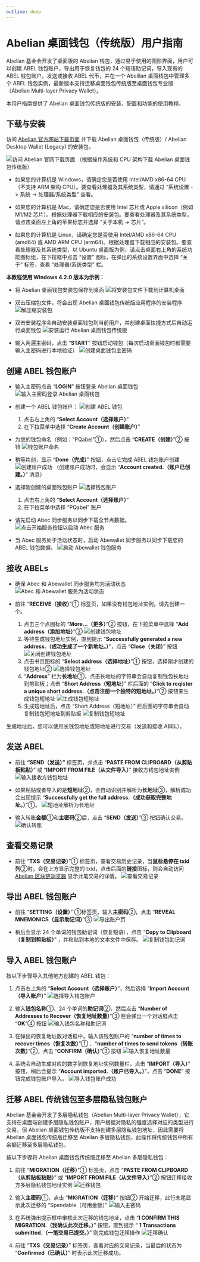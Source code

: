 ```yaml
---
outline: deep
---
```


# Abelian 桌面钱包（传统版）用户指南

Abelian 基金会开发了桌面版的 Abelian 钱包，通过易于使用的图形界面，用户可以创建 ABEL 钱包账户，导出用于恢复钱包的 24 个短语助记词，导入现有的 ABEL 钱包账户，发送或接收 ABEL 代币，并在一个 Abelilan 桌面钱包中管理多个 ABEL 钱包实例，最新版本支持迁移桌面钱包传统版至桌面钱包专业版（Abelian Multi-layer Privacy Wallet）。

本用户指南提供了 Abelian 桌面钱包传统版的安装、配置和功能的使用教程。

## 下载与安装

访问 [Abelian 官方网站下载页面](https://pqabelian.io/download#desktop) 并下载 Abelian 桌面钱包（传统版）/ Abelian Desktop Wallet (Legacy) 的安装包。

![访问 Abelian 官网下载页面](/desktop-wallet/legacy/download-page.png)
（根据操作系统和 CPU 架构下载 Abelian 桌面钱包传统版）

- 如果您的计算机是 Windows，请确定您是否使用 Intel/AMD x86-64 CPU（不支持 ARM 架构 CPU）。要查看处理器及其系统类型，请通过 “系统设置 -> 系统 -> 处理器/系统类型” 查看。

- 如果您的计算机是 Mac，请确定您是否使用 Intel 芯片或 Apple silicon（例如 M1/M2 芯片）。根据处理器下载相应的安装包。要查看处理器及其系统类型，请点击桌面左上角的苹果标志并选择 “关于本机 -> 芯片”。

- 如果您的计算机是 Linux，请确定您是否使用 Intel/AMD x86-64 CPU (amd64) 或 AMD ARM CPU (arm64)。根据处理器下载相应的安装包。要查看处理器及其系统类型，以 Ubuntu 桌面版为例，请点击桌面右上角的系统功能图标组，在下拉框中点击 “设置” 图标，在弹出的系统设置界面中选择 “关于” 标签，查看 “处理器/系统类型” 栏。

**本教程使用 Windows 4.2.0 版本为示例：**

- 将 Abelian 桌面钱包安装包保存到桌面
![将安装包文件下载到计算机桌面](/desktop-wallet/legacy/download.png)

- 双击压缩包文件，将会出现 Abelian 桌面钱包传统版应用程序的安装程序
![解压缩安装包](/desktop-wallet/legacy/installer.png)

- 双击安装程序会自动安装桌面钱包到当前用户，并创建桌面快捷方式后自动运行桌面钱包
![安装运行 Abelian 桌面钱包传统版](/desktop-wallet/legacy/runing.png)

- 输入两遍主密码，点击 “**START**” 按钮启动钱包（每次启动桌面钱包时都需要输入主密码进行本地验证）
![创建桌面钱包主密码](/desktop-wallet/legacy/input-password.png)

## 创建 ABEL 钱包账户

- 输入主密码点击 “**LOGIN**” 按钮登录 Abelian 桌面钱包
![输入主密码登录 Abelian 桌面钱包](/desktop-wallet/legacy/login.png)

- 创建一个 ABEL 钱包账户：
![创建 ABEL 钱包](/desktop-wallet/legacy/create-account.png)
  1. 点击右上角的 “**Select Account（选择账户）**”
  2. 在下拉菜单中选择 “**Create Account（创建账户）**”

- 为您的钱包命名（例如：“PQabel”①），然后点击 “**CREATE（创建）**”② 按钮
![钱包账户命名](/desktop-wallet/legacy/account-name.png)

- 稍等片刻，显示 “**Done（完成）**” 按钮，点击它完成 ABEL 钱包账户创建
![创建账户成功](/desktop-wallet/legacy/create-account-success.png)
（创建账户成功时，会显示 “**Account created.（账户已创建。）**” 消息）

- 选择刚创建的桌面钱包账户
![选择钱包账户](/desktop-wallet/legacy/select-account.png)
  1. 点击右上角的 “**Select Account（选择账户）**”
  2. 在下拉菜单中选择 “PQabel” 账户
  
- 请先启动 Abec 同步服务以同步下载全节点数据。
![点击开始服务按钮以启动 Abec 服务](/desktop-wallet/legacy/start-abec-sync-service.png)

- 当 Abec 服务处于活动状态时，启动 Abewallet 同步服务以同步下载您的 ABEL 钱包数据。
![启动 Abewallet 钱包服务](/desktop-wallet/legacy/start-abewallet-sync-service.png)

## 接收 ABELs

- 确保 Abec 和 Abewallet 同步服务均为活动状态
![Abec 和 Abewallet 服务为活动状态](/desktop-wallet/legacy/abec-abewallet-active-services.png)

- 前往 “**RECEIVE（接收）**”① 标签页，如果没有钱包地址实例，请先创建一个。
  1. 点击三个点图标的 “**More...（更多）**”② 按钮，在下拉菜单中选择 “**Add address（添加地址）**”③
   ![创建钱包地址](/desktop-wallet/legacy/create-wallet-address.png)<br>
  2. 等待生成钱包地址实例，直到提示 “**Successfully generated a new address.（成功生成了一个新地址。）**”，点击 “**Close（关闭）**” 按钮
   ![关闭创建钱包地址](/desktop-wallet/legacy/close-create-address.png)<br>
  3. 点击书页图标的 “**Select address（选择地址）**”① 按钮，选择刚才创建的钱包地址②
   ![选择钱包地址](/desktop-wallet/legacy/select-address.png)<br>
  4. “**Address**” 栏为**长地址**①，点击长地址的字符串会自动复制钱包长地址到剪贴板；点击 “**Short Address（短地址）**” 栏后面的 “**Click to reqister a unique short address.（点击注册一个独特的短地址。）**”② 按钮来生成钱包短地址
   ![生成钱包短地址](/desktop-wallet/legacy/generate-short-address.png)<br>
  5. 生成短地址后，点击 “Short Address（短地址）” 栏后面的字符串会自动复制钱包短地址到剪贴板
   ![复制钱包短地址](/desktop-wallet/legacy/copy-short-address.png)

生成地址后，您可以使用长钱包地址或短地址进行交易（发送和接收 ABEL）。

## 发送 ABEL

- 前往 **“SEND（发送）”** 标签页，并点击 “**PASTE FROM CLIPBOARD（从剪贴板粘贴）**” 或 “**IMPORT FROM FILE（从文件导入）**” 接收方钱包地址实例
![输入接收方钱包地址](/desktop-wallet/legacy/input-receiver-address.png)

- 如果粘贴或者导入的是**短地址**②，会自动识别并解析为**长地址**③，解析成功会出现提示 “**Successfully get the full address.（成功获取完整地址。）**”①。
![短地址解析为长地址](/desktop-wallet/legacy/short-address-to-full-address.png)

- 输入转账**金额**①和**主密码**②后，点击 “**SEND（发送）**”③ 按钮确认交易。
![确认转账](/desktop-wallet/legacy/confirm-transaction.png)

## 查看交易记录

- 前往 “**TXS（交易记录）**”① 标签页，查看交易历史记录，当**鼠标悬停在 txid 列**②时，会在上方显示完整的 txid，点击后面的**链接**图标，则会自动访问 [Abelian 区块链浏览器](https://explorer.pqabelian.io) 显示此笔交易的详情。 
![查看交易记录](/desktop-wallet/legacy/transaction-record.png)

## 导出 ABEL 钱包账户

- 前往 “**SETTING（设置）**” ①标签页，输入**主密码**②，点击 “**REVEAL MNEMONICS（显示助记词）**”③
  ![导出账户页](/desktop-wallet/legacy/export-account-page.png)

- 稍后会显示 24 个单词的钱包助记词（恢复短语），点击 “**Copy to Clipboard（复制到剪贴板）**” ，并粘贴到本地的文本文件中保存。
  ![复制钱包助记词](/desktop-wallet/legacy/copy-mnemonics.png)

## 导入 ABEL 钱包账户

按以下步骤导入其他地方创建的 ABEL 钱包：

1. 点击右上角的 “**Select Account（选择账户）**”，然后选择 “**Import Account（导入账户）**”
![选择导入钱包账户](/desktop-wallet/legacy/select-import-account.png)<br>

2. 输入**钱包名称**①、24 个单词的**助记词**②，然后点击 “**Number of Addresses to Recover（恢复地址数量）**”③ 栏会弹出一个对话框点击 “**OK**”④ 按钮
![输入钱包名称和助记词](/desktop-wallet/legacy/input-account-name-mnemonics.png)<br>

3. 在弹出的恢复地址数对话框中，输入该钱包账户的 “**number of times to recover times（恢复次数）**”① 、“**number of times to send tokens（转账次数）**”②，点击 “**CONFIRM（确认）**”③ 按钮
![输入恢复地址数量](/desktop-wallet/legacy/input-recover-send-times.png)<br>

4. 系统会自动生成对应的数字到恢复地址实例数量栏，点击 “**IMPORT（导入）**” 按钮，稍后会提示 “**Account imported.（账户已导入。）**”，点击 “**DONE**” 按钮完成钱包账户导入。
![导入钱包账户成功](/desktop-wallet/legacy/import-account-success.png)

## 迁移 ABEL 传统钱包至多层隐私钱包账户

Abelian 基金会开发了多层隐私钱包（Abelian Multi-layer Privacy Wallet），它支持在桌面端创建多层隐私钱包账户，用户根据对隐私的强度选择对应的类型进行交易，但 Abelian 桌面钱包传统版不支持创建多层隐私钱包地址，因此需要将 Abelian 桌面钱包传统版迁移至 Abelian 多层隐私钱包，此操作将传统钱包中所有余额迁移至多层隐私钱包。

按以下步骤将 Abelian 桌面钱包传统版迁移至 Abelian 多层隐私钱包：

1. 前往 “**MIGRATION（迁移）**”① 标签页，点击 “**PASTE FROM CLIPBOARD（从剪贴板粘贴）**” 或 “**IMPORT FROM FILE（从文件导入）**”② 按钮迁移接收方多层隐私钱包地址实例
![迁移钱包](/desktop-wallet/legacy/migrate-mlp-wallet.png)<br>

2. 输入**主密码**①，点击 “**MIGRATION（迁移）**” 按钮② 开始迁移，此行末尾显示此次迁移的 “Spendable（可用金额）”
![输入主密码](/desktop-wallet/legacy/input-password-migration.png)<br>

3. 在系统弹出提示框中审核此次迁移的钱包地址，点击 “**I CONFIRM THIS MIGRATION.（我确认此次迁移。）**” 按钮，直到提示 “ **1 Transactions submitted.（一笔交易已提交。）**” 则完成钱包迁移操作
![迁移确认](/desktop-wallet/legacy/migration-confirm.png)

4. 前往 “**TXS（交易记录）**” 标签页，查看对应的交易记录，当最后的状态为 “**Confirmed（已确认）**” 时表示此次迁移成功。
